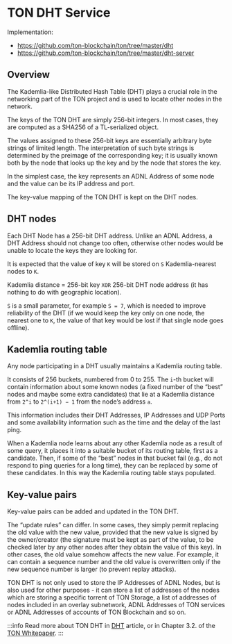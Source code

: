 # TON DHT Service

Implementation:

* https://github.com/ton-blockchain/ton/tree/master/dht
* https://github.com/ton-blockchain/ton/tree/master/dht-server

## Overview

The Kademlia-like Distributed Hash Table (DHT) plays a crucial role in the networking part of the TON project and is used to locate other nodes in the network.

The keys of the TON DHT are simply 256-bit integers. In most cases, they are computed as a SHA256 of a TL-serialized object.

The values assigned to these 256-bit keys are essentially arbitrary byte strings of limited length. The interpretation of
such byte strings is determined by the preimage of the corresponding key; it
is usually known both by the node that looks up the key and by the node
that stores the key.

In the simplest case, the key represents an ADNL Address of some node and the value can be its IP address and port.

The key-value mapping of the TON DHT is kept on the DHT nodes.

## DHT nodes

Each DHT Node has a 256-bit DHT address. Unlike an ADNL Address, a DHT Address should not change too often, otherwise other nodes would be unable to locate the keys they are looking for.

It is expected that the value of key `K` will be stored on `S` Kademlia-nearest nodes to `K`.

Kademlia distance = 256-bit key `XOR` 256-bit DHT node address (it has nothing to do with geographic location).

`S` is a small parameter, for example `S = 7`, which is needed to improve reliability of
the DHT (if we would keep the key only on one node, the nearest one to `K`,
the value of that key would be lost if that single node goes offline).

## Kademlia routing table

Any node participating in a DHT usually maintains a Kademlia routing table.

It consists of 256 buckets, numbered from 0 to 255. The `i`-th
bucket will contain information about some known nodes (a fixed number
of the “best” nodes and maybe some extra candidates) that lie at a Kademlia
distance from `2^i` to `2^(i+1) − 1` from the node’s address `a`.

This information includes their DHT Addresses, IP Addresses and UDP Ports and
some availability information such as the time and the delay of the last ping.

When a Kademlia node learns about any other Kademlia node as a result
of some query, it places it into a suitable bucket of its routing table, first
as a candidate. Then, if some of the “best” nodes in that bucket fail (e.g., do
not respond to ping queries for a long time), they can be replaced by some
of these candidates. In this way the Kademlia routing table stays populated.

## Key-value pairs

Key-value pairs can be added and updated in the TON DHT.

The “update rules” can  differ. In some cases, they simply
permit replacing the old value with the new value, provided that the new value
is signed by the owner/creator (the signature must be kept as part of the value, to
be checked later by any other nodes after they obtain the value of this key).
In other cases, the old value somehow affects the new value. For example, it
can contain a sequence number and the old value is overwritten only if the
new sequence number is larger (to prevent replay attacks).

TON DHT is not only used to store the IP Addresses of ADNL Nodes, but is also used for other purposes - it can store a list of addresses of the nodes which are storing a specific torrent of TON Storage, a list of addresses of nodes included in an overlay subnetwork, ADNL Addresses of TON services or ADNL Addresses of accounts of TON Blockchain and so on.

:::info
Read more about TON DHT in [DHT](/develop/network/dht) article, or in Chapter 3.2. of the [TON Whitepaper](https://docs.ton.org/ton.pdf).
:::

